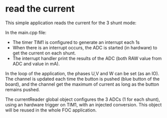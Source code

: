 # read the current

This simple application reads the current for the 3 shunt mode:

In the main.cpp file:

- The timer TIM1 is configured to generate an interrupt each 1s
- When there is an interrupt occurs, the ADC is started (in hardware) to get the current on each shunt.
- The interrupt handler print the results of the ADC (both RAW value from ADC and value in mA).

In the loop of the application, the phases U,V and W can be set (as an IO). The channel is updated each time the button is pushed (blue button of the board), and the channel get the maximum of current as long as the button remains pushed.

The currentReader global object configures the 3 ADCs (1 for each shunt), using an hardware trigger on TIM1, with an injected conversion. This object will be reused in the whole FOC application.

